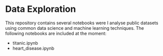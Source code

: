 # Data Exploration

This repository contains several notebooks were I analyse public datasets using common data science and machine learning techniques.
The following notebooks are included at the moment:
- titanic.ipynb
- heart_disease.ipynb